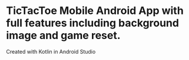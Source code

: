 # TicTacToe Mobile Android App with full features including background image and game reset. 
Created with Kotlin in Android Studio
